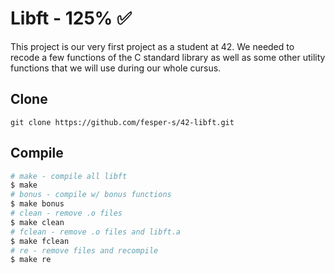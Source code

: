 # Libft - 125% ✅
This project is our very first project as a student at 42. We needed to recode a few functions of the C standard library as well as some other utility functions that we will use during our whole cursus.

## Clone
```
git clone https://github.com/fesper-s/42-libft.git
```

## Compile
```bash
# make - compile all libft
$ make
# bonus - compile w/ bonus functions
$ make bonus
# clean - remove .o files 
$ make clean
# fclean - remove .o files and libft.a
$ make fclean
# re - remove files and recompile
$ make re
```
